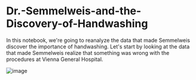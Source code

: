 # Dr.-Semmelweis-and-the-Discovery-of-Handwashing
In this notebook, we're going to reanalyze the data that made Semmelweis discover the importance of handwashing. Let's start by looking at the data that made Semmelweis realize that something was wrong with the procedures at Vienna General Hospital.

![image](https://github.com/nishJay/Dr.-Semmelweis-and-the-Discovery-of-Handwashing/assets/77871395/6a1c9f5b-d435-4c38-9ef2-27d1bf29cdf0)

